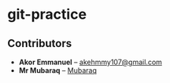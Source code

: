 # git-practice

## Contributors
- **Akor Emmanuel** – [akehmmy107@gmail.com](mailto:akehmmy107@gmail.com)
- **Mr Mubaraq** – [Mubaraq](https://github.com/mubarraqqq)
